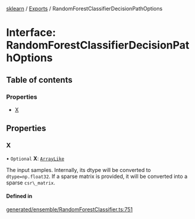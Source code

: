 [sklearn](../readme.md) / [Exports](../modules.md) / RandomForestClassifierDecisionPathOptions

# Interface: RandomForestClassifierDecisionPathOptions

## Table of contents

### Properties

- [X](RandomForestClassifierDecisionPathOptions.md#x)

## Properties

### X

• `Optional` **X**: [`ArrayLike`](../modules.md#arraylike)

The input samples. Internally, its dtype will be converted to `dtype=np.float32`. If a sparse matrix is provided, it will be converted into a sparse `csr\_matrix`.

#### Defined in

[generated/ensemble/RandomForestClassifier.ts:751](https://github.com/transitive-bullshit/scikit-learn-ts/blob/367336a/packages/sklearn/src/generated/ensemble/RandomForestClassifier.ts#L751)
